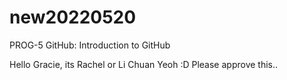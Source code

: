 # new20220520
PROG-5 GitHub: Introduction to GitHub

Hello Gracie, its Rachel or Li Chuan Yeoh :D Please approve this..
